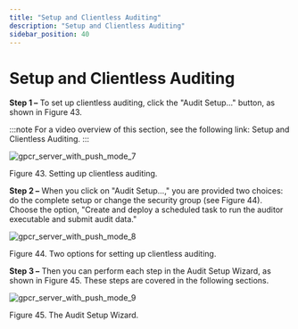 ```yaml
---
title: "Setup and Clientless Auditing"
description: "Setup and Clientless Auditing"
sidebar_position: 40
---
```


# Setup and Clientless Auditing

**Step 1 –** To set up clientless auditing, click the "Audit Setup..." button, as shown in
Figure 43.

:::note
For a video overview of this section, see the following link: Setup and Clientless
Auditing.
:::


![gpcr_server_with_push_mode_7](/images/endpointpolicymanager/grouppolicycompliancereporter/mode/push/setup/gpcr_server_with_push_mode_7.webp)

Figure 43. Setting up clientless auditing.

**Step 2 –** When you click on "Audit Setup...," you are provided two choices: do the complete setup
or change the security group (see Figure 44). Choose the option, "Create and deploy a scheduled task
to run the auditor executable and submit audit data."

![gpcr_server_with_push_mode_8](/images/endpointpolicymanager/grouppolicycompliancereporter/mode/push/setup/gpcr_server_with_push_mode_8.webp)

Figure 44. Two options for setting up clientless auditing.

**Step 3 –** Then you can perform each step in the Audit Setup Wizard, as shown in Figure 45. These
steps are covered in the following sections.

![gpcr_server_with_push_mode_9](/images/endpointpolicymanager/grouppolicycompliancereporter/mode/push/setup/gpcr_server_with_push_mode_9.webp)

Figure 45. The Audit Setup Wizard.
